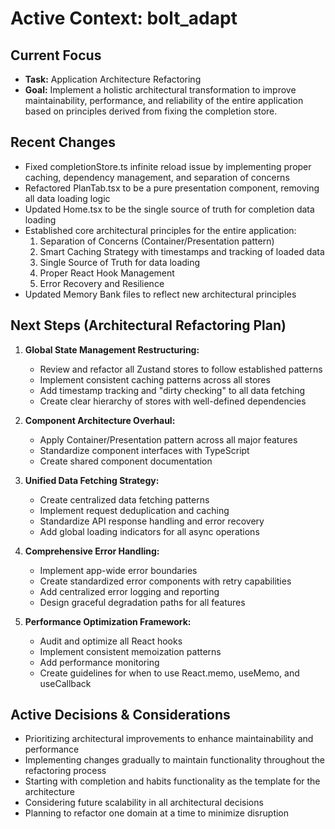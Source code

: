 # Active Context: bolt_adapt

## Current Focus

- **Task:** Application Architecture Refactoring
- **Goal:** Implement a holistic architectural transformation to improve maintainability, performance, and reliability of the entire application based on principles derived from fixing the completion store.

## Recent Changes

- Fixed completionStore.ts infinite reload issue by implementing proper caching, dependency management, and separation of concerns
- Refactored PlanTab.tsx to be a pure presentation component, removing all data loading logic
- Updated Home.tsx to be the single source of truth for completion data loading
- Established core architectural principles for the entire application:
  1. Separation of Concerns (Container/Presentation pattern)
  2. Smart Caching Strategy with timestamps and tracking of loaded data
  3. Single Source of Truth for data loading
  4. Proper React Hook Management
  5. Error Recovery and Resilience
- Updated Memory Bank files to reflect new architectural principles

## Next Steps (Architectural Refactoring Plan)

1. **Global State Management Restructuring:**
   * Review and refactor all Zustand stores to follow established patterns
   * Implement consistent caching patterns across all stores
   * Add timestamp tracking and "dirty checking" to all data fetching
   * Create clear hierarchy of stores with well-defined dependencies

2. **Component Architecture Overhaul:**
   * Apply Container/Presentation pattern across all major features
   * Standardize component interfaces with TypeScript
   * Create shared component documentation

3. **Unified Data Fetching Strategy:**
   * Create centralized data fetching patterns
   * Implement request deduplication and caching
   * Standardize API response handling and error recovery
   * Add global loading indicators for all async operations

4. **Comprehensive Error Handling:**
   * Implement app-wide error boundaries
   * Create standardized error components with retry capabilities
   * Add centralized error logging and reporting
   * Design graceful degradation paths for all features

5. **Performance Optimization Framework:**
   * Audit and optimize all React hooks
   * Implement consistent memoization patterns
   * Add performance monitoring
   * Create guidelines for when to use React.memo, useMemo, and useCallback

## Active Decisions & Considerations

- Prioritizing architectural improvements to enhance maintainability and performance
- Implementing changes gradually to maintain functionality throughout the refactoring process
- Starting with completion and habits functionality as the template for the architecture
- Considering future scalability in all architectural decisions
- Planning to refactor one domain at a time to minimize disruption
